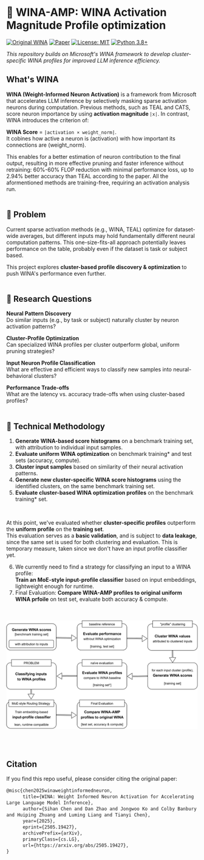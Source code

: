 # 🚀 WINA-AMP: WINA Activation Magnitude Profile optimization

[![Original WINA](https://img.shields.io/badge/Based%20on-Microsoft%2FWINA-blue.svg)](https://github.com/microsoft/wina)
[![Paper](https://img.shields.io/badge/arXiv-2505.19427-red.svg)](https://arxiv.org/abs/2505.19427)
[![License: MIT](https://img.shields.io/badge/License-MIT-yellow.svg)](LICENSE)
[![Python 3.8+](https://img.shields.io/badge/python-3.8+-blue.svg)](https://python.org)

*This repository builds on Microsoft's WINA framework to develop cluster-specific WINA profiles for improved LLM inference efficiency.*
<br>
## What's WINA
**WINA (Weight-Informed Neuron Activation)** is a framework from Microsoft that accelerates LLM inference by selectively masking sparse activation neurons during computation. Previous methods, such as TEAL and CATS, score neuron importance by using **activation magnitude** `|x|`. In contrast, WINA introduces the criterion of:

**WINA Score** = `|activation × weight_norm|`.  
It cobines how active a neuron is (activation) with how important its connections are (weight_norm). 

This enables for a better estimation of neuron contribution to the final output, resulting in more effective pruning and faster inference without retraining: 60%-60% FLOP reduction with minimal performance loss, up to 2.94% better accuracy than TEAL according to the paper. All the aformentioned methods are training-free, requiring an activation analysis run.
<br><br>
## 🎯 Problem
Current sparse activation methods (e.g., WINA, TEAL) optimize for dataset-wide averages, but different inputs may hold fundamentally different neural computation patterns. This one-size-fits-all approach potentially leaves performance on the table, probably even if the dataset is task or subject based.

This project explores **cluster-based profile discovery & optimization** to push WINA's performance even further.
<br><br>
## 🔬 Research Questions
**Neural Pattern Discovery**  
Do similar inputs (e.g., by task or subject) naturally cluster by neuron activation patterns?

**Cluster-Profile Optimization**  
Can specialized WINA profiles per cluster outperform global, uniform pruning strategies?

**Input Neuron Profile Classification**  
What are effective and efficient ways to classify new samples into neural-behavioral clusters?

**Performance Trade-offs**  
What are the latency vs. accuracy trade-offs when using cluster-based profiles?
<br><br>
## 🔧 Technical Methodology
1.  **Generate WINA-based score histograms** on a benchmark training set, with attribution to individual input samples.  
2.  **Evaluate uniform WINA optimization** on benchmark training\* and test sets (accuracy, compute).  
3.  **Cluster input samples** based on similarity of their neural activation patterns.  
4. **Generate new cluster-specific WINA score histograms** using the identified clusters, on the same benchmark training set.  
5.  **Evaluate cluster-based WINA optimization profiles** on the benchmark training\* set.  
<br>

At this point, we've evaluated whether **cluster-specific profiles** outperform the **uniform profile** on the **training set**.  
This evaluation serves as a **basic validation**, and is subject to **data leakage**, since the same set is used for both clustering and evaluation. This is temporary measure, taken since we don't have an input profile classifier yet.

6. We currently need to find a strategy for classifying an input to a WINA profile:  
**Train an MoE-style input-profile classifier** based on input embeddings, lightweight enough for runtime.  
7.  Final Evaluation: **Compare WINA-AMP profiles to original uniform WINA prfoile** on test set, evaluate both accuracy & compute. 
<br><br><br>
<p align="center">
   <img src="figures/research_flow_1.drawio.svg" width="700" />
</p>
<br><br>

## Citation
If you find this repo useful, please consider citing the original paper:
```
@misc{chen2025winaweightinformedneuron,
      title={WINA: Weight Informed Neuron Activation for Accelerating Large Language Model Inference}, 
      author={Sihan Chen and Dan Zhao and Jongwoo Ko and Colby Banbury and Huiping Zhuang and Luming Liang and Tianyi Chen},
      year={2025},
      eprint={2505.19427},
      archivePrefix={arXiv},
      primaryClass={cs.LG},
      url={https://arxiv.org/abs/2505.19427}, 
}
```
